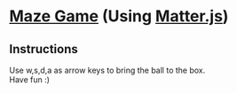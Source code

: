 # [Maze Game](https://heroic-cajeta-ab074f.netlify.app/) (Using [Matter.js](https://brm.io/matter-js/))
## Instructions
Use w,s,d,a as arrow keys to bring the ball to the box. </br>
Have fun :)
